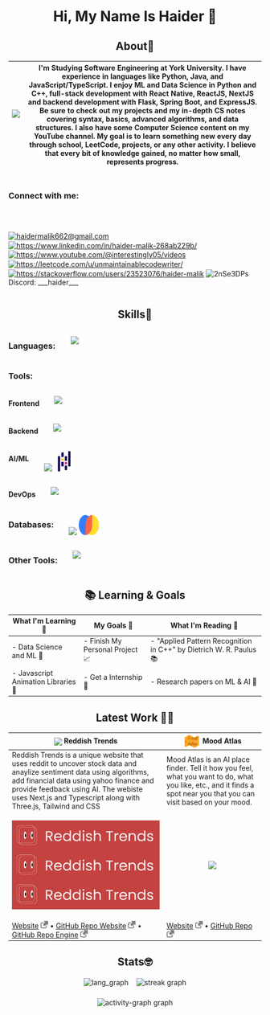 <h1 align="center">Hi, My Name Is Haider 👋</h1>

###
<h2 align="center">About🚶</h2>

| <img src="https://user-images.githubusercontent.com/74038190/212750996-938b257b-266c-45a7-9af7-655341c0f58b.gif" width="210"> | I'm Studying Software Engineering at York University. I have experience in languages like Python, Java, and JavaScript/TypeScript. I enjoy ML and Data Science in Python and C++, full-stack development with React Native, ReactJS, NextJS and backend development with Flask, Spring Boot, and ExpressJS. Be sure to check out my projects and my in-depth CS notes covering syntax, basics, advanced algorithms, and data structures. I also have some Computer Science content on my YouTube channel. My goal is to learn something new every day through school, LeetCode, projects, or any other activity. I believe that every bit of knowledge gained, no matter how small, represents progress.|
|---|---|



###

<div style="display: flex; gap: 30px; flex-wrap: wrap;">
  <h3 align="left">Connect with me:</h3>
  <p align="left">
    <a href="mailto:haidermalik662@gmail.com" target="blank">
      <img
        align="center"
        src="https://skillicons.dev/icons?i=gmail"
        alt="haidermalik662@gmail.com"
    /></a>
    <a
      href="https://www.linkedin.com/in/haider-malik-268ab229b/"
      target="blank"
      ><img
        align="center"
        src="https://skillicons.dev/icons?i=linkedin"
        alt="https://www.linkedin.com/in/haider-malik-268ab229b/"
    /></a>
    <a
      href="https://www.youtube.com/@interestingly05/videos"
      target="blank"
      ><img
        align="center"
        src="https://raw.githubusercontent.com/rahuldkjain/github-profile-readme-generator/master/src/images/icons/Social/youtube.svg"
        alt="https://www.youtube.com/@interestingly05/videos"
        height="30"
        width="40"
    /></a>
    <a
      href="https://leetcode.com/u/unmaintainablecodewriter/"
      target="blank"
      ><img
        align="center"
        src="https://raw.githubusercontent.com/rahuldkjain/github-profile-readme-generator/master/src/images/icons/Social/leet-code.svg"
        alt="https://leetcode.com/u/unmaintainablecodewriter/"
        height="30"
        width="40"
    /></a>
    <a
      href="https://stackoverflow.com/users/23523076/haider-malik"
      target="blank"
      ><img
        align="center"
        src="https://raw.githubusercontent.com/rahuldkjain/github-profile-readme-generator/master/src/images/icons/Social/stack-overflow.svg"
        alt="https://stackoverflow.com/users/23523076/haider-malik"
        height="30"
        width="40"
    /></a>
    <a>
      <img align="center" src="https://www.svgrepo.com/show/353655/discord-icon.svg" alt="2nSe3DPs" height="30" width="40" >Discord: ___haider___</img>
    </a>
  </p>
</div>

<h2 align="center">Skills💪</h2>
<div style="display: flex; gap: 30px; flex-wrap: wrap;" >
<h3 align="left">Languages:</h3>
  <p align="left">
    <img
      src="https://skillicons.dev/icons?i=python,java,js,ts,swift,c,cpp"
    />
  </p>
</div>


<h3 align="left">Tools:</h3>
<div style="display: flex; gap: 30px; flex-wrap: wrap;">
  <h4 align="left">Frontend</h4>
  <p align="left">
    <img
      src="https://skillicons.dev/icons?i=react,nextjs,tailwind,html,css,threejs,babel,vite"
    />
  </p>
</div>

<div style="display: flex; gap: 30px; flex-wrap: wrap;">
  <h4 align="left">Backend</h4>
  <p align="left">
    <img
      src="https://skillicons.dev/icons?i=spring,nodejs,express,flask,django"
    />
  </p>
</div>

<div style="display: flex; gap: 30px; flex-wrap: wrap;">
  <h4 align="left">AI/ML</h4>
  <p align="left">
    <img
      src="https://skillicons.dev/icons?i=tensorflow,pytorch,opencv,sklearn,anaconda"
    />
     <img
      src="https://raw.githubusercontent.com/devicons/devicon/2ae2a900d2f041da66e950e4d48052658d850630/icons/pandas/pandas-original.svg"
      alt="pandas"
      width="40"
      height="40"
    />
  </p>
</div>

<div style="display: flex; gap: 30px; flex-wrap: wrap;">
  <h4 align="left">DevOps</h4>
  <p align="left">
    <img
      src="https://skillicons.dev/icons?i=docker,gcp,aws,heroku"
    />
  </p>
</div>

<div style="display: flex; gap: 30px; flex-wrap: wrap;">  
<h3 align="left">Databases:</h3>
  <p align="left">
     <img
      src="https://skillicons.dev/icons?i=mysql,sqlite,mongodb,postgres,firebase"
     />
     <img
      src="./chroma-seeklogo.svg"
      width="40"
      height="40"
    />
  </p>
</div>

<div style="display: flex; gap: 30px; flex-wrap: wrap;"> 
  <h3 align="left">Other Tools:</h3>
  <p align="left">
    <img
      src="https://skillicons.dev/icons?i=git,github,postman,figma,supabase"
    />
  </p>
</div>

<div>
  <h2 align="center">
  📚 Learning & Goals
  </h2>  
  
| **What I'm Learning** 🎯 | **My Goals** 🚀 | **What I'm Reading** 📖 |
|---|---|---|
| - Data Science and ML 🤖 | - Finish My Personal Project  📈 | - "Applied Pattern Recognition in C++" by  Dietrich W. R. Paulus 📚 |
| - Javascript Animation Libraries 🦋 | - Get a Internship 👷 | - Research papers on ML & AI 📄 |

</div>


<div align="center">
  <h2>Latest Work 🧑‍💻</h2>
  
| <img src="https://github.com/HaiderMalikk/Trade-Sense-AI/blob/main/public/logo-bg.svg" width="30" align="center"> **Reddish Trends** | <img src="https://github.com/HaiderMalikk/HaiderMalikk/blob/main/logo-nobg.png" width="35" align="center"> **Mood Atlas** |
|-------------------|------------------|
| Reddish Trends is a unique website that uses reddit to uncover stock data and anaylize sentiment data using algorithms, add financial data using yahoo finance and provide feedback using AI. The webiste uses Next.js and Typescript along with Three.js, Tailwind and CSS | Mood Atlas is an AI place finder. Tell it how you feel, what you want to do, what you like, etc., and it finds a spot near you that you can visit based on your mood. |
| <p align="center"><img src="https://github.com/HaiderMalikk/HaiderMalikk/blob/main/logo.png" width="500"></p> <p align="center"> </p> | <p align="center"><img src="https://github.com/HaiderMalikk/Mood-Atlas/blob/main/assets/afterprompt.png" width="500"></p> |
| [Website](https://reddishtrends.com) <img src="https://github.com/HaiderMalikk/HaiderMalikk/blob/main/linkgrey.png" width="15"> • [GitHub Repo Website](https://github.com/HaiderMalikk/Reddish-Trends) <img src="https://github.com/HaiderMalikk/HaiderMalikk/blob/main/linkgrey.png" width="15"> • [GitHub Repo Engine](https://github.com/HaiderMalikk/Reddish-Trends-Engine) <img src="https://github.com/HaiderMalikk/HaiderMalikk/blob/main/linkgrey.png" width="15"> |  [Website](https://mood-atlas.vercel.app) <img src="https://github.com/HaiderMalikk/HaiderMalikk/blob/main/linkgrey.png" width="15"> • [GitHub Repo](https://github.com/HaiderMalikk/mood-atlas-production_build) <img src="https://github.com/HaiderMalikk/HaiderMalikk/blob/main/linkgrey.png" width="15"> |


</div>

<h2 align="center">Stats🤓</h2>
<div align="center">
  <img align="center" src="https://github-readme-stats.vercel.app/api/top-langs?username=haidermalikk&show_icons=true&theme=dark&locale=en&layout=compact" alt="lang_graph" width="288" />
  &nbsp;&nbsp; <!-- This creates a space between the images -->
  <img align="center" src="https://nirzak-streak-stats.vercel.app/?user=Haidermalikk&theme=dark" width="400" alt="streak graph"  />
  
  ###
  <img src="https://github-readme-activity-graph.vercel.app/graph?username=haidermalikk&radius=16&theme=react&area=true&order=5&hide_title=false&hide_border=false" height="200" alt="activity-graph graph"  />
</div>

